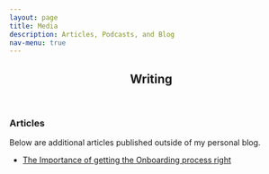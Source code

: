 ```yaml
---
layout: page
title: Media
description: Articles, Podcasts, and Blog
nav-menu: true
---
```


<!-- Main -->
<div id="main" class="alt">
    <!-- One -->
    <section id="one">
        <div class="inner">
            <header class="major">
                <h1>Writing</h1>
            </header>
            <div class="row">
                <div class="inner">
                    <h3>Articles</h3>
                    <p>Below are additional articles published outside of my personal blog.</p>
                    <ul class="unordered">
                        <li><a href="https://www.equalexperts.com/blog/our-thinking/make-it-easy-for-people-to-onboard/" target="_blank"><span
                                    class="label">The Importance of getting the Onboarding process right </span></a></li>
                    </ul>
                </div>
            </div>
        </div>
    </section>
</div>
